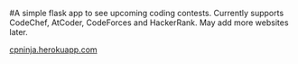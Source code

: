 #A simple flask app to see upcoming coding contests.
Currently supports CodeChef, AtCoder, CodeForces and HackerRank.
May add more websites later.

[cpninja.herokuapp.com](http://cpninja.herokuapp.com/)
